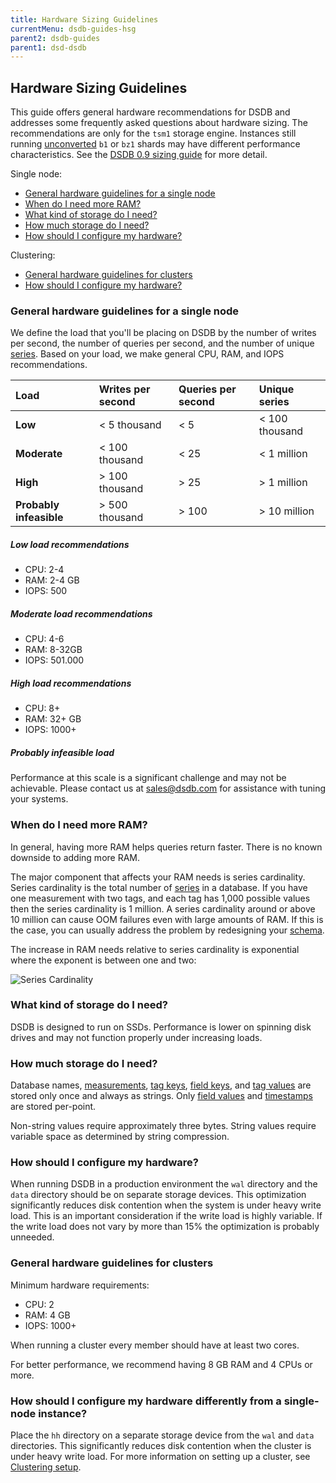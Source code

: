 ```yaml
---
title: Hardware Sizing Guidelines
currentMenu: dsdb-guides-hsg
parent2: dsdb-guides
parent1: dsd-dsdb
---
```


## Hardware Sizing Guidelines

This guide offers general hardware recommendations for DSDB and addresses some frequently asked questions about hardware sizing. The recommendations are only for the `tsm1` storage engine. Instances still running [unconverted](/dsdb/administration/upgrading.md#convert-b1-and-bz1-shards-to-tsm1) `b1` or `bz1` shards may have different performance characteristics. See the [DSDB 0.9 sizing guide](/dsdb/guides/hardware_sizing.md) for more detail.

Single node:

* [General hardware guidelines for a single node](/dsdb/guides/hardware_sizing.md#general-hardware-guidelines-for-a-single-node)
* [When do I need more RAM?](/dsdb/guides/hardware_sizing.md#when-do-i-need-more-ram)
* [What kind of storage do I need?](/dsdb/guides/hardware_sizing.md#what-kind-of-storage-do-i-need)
* [How much storage do I need?](/dsdb/guides/hardware_sizing.md#how-much-storage-do-i-need)
* [How should I configure my hardware?](/dsdb/guides/hardware_sizing.md#how-should-i-configure-my-hardware)

Clustering:

* [General hardware guidelines for clusters](/dsdb/guides/hardware_sizing.md#general-hardware-guidelines-for-clusters)
* [How should I configure my hardware?](/dsdb/guides/hardware_sizing.md#how-should-i-configure-my-hardware-1)

### General hardware guidelines for a single node

We define the load that you'll be placing on DSDB by the number of writes per second, the number of queries per second, and the number of unique [series](/dsdb/concepts/glossary.md#series). Based on your load, we make general CPU, RAM, and IOPS recommendations.

| Load                    | Writes per second | Queries per second | Unique series  |
|:------------------------|:------------------|:-------------------|:---------------|
| **Low**                 | < 5 thousand      | < 5                | < 100 thousand |
| **Moderate**            | < 100 thousand    | < 25               | < 1 million    |
| **High**                | > 100 thousand    | > 25               | > 1 million    |
| **Probably infeasible** | > 500 thousand    | > 100              | > 10 million   |


##### Low load recommendations
* CPU: 2-4   
* RAM: 2-4 GB   
* IOPS: 500   

##### Moderate load recommendations
* CPU: 4-6  
* RAM: 8-32GB  
* IOPS: 501.000  

##### High load recommendations
* CPU: 8+  
* RAM: 32+ GB  
* IOPS: 1000+  

##### Probably infeasible load
Performance at this scale is a significant challenge and may not be achievable. Please contact us at <sales@dsdb.com> for assistance with tuning your systems.

### When do I need more RAM?
In general, having more RAM helps queries return faster. There is no known downside to adding more RAM.

The major component that affects your RAM needs is series cardinality. Series cardinality is the total number of [series](/dsdb/concepts/glossary.md#series) in a database. If you have one measurement with two tags, and each tag has 1,000 possible values then the series cardinality is 1 million. A series cardinality around or above 10 million can cause OOM failures even with large amounts of RAM. If this is the case, you can usually address the problem by redesigning your [schema](/dsdb/concepts/glossary.md#schema).

The increase in RAM needs relative to series cardinality is exponential where the exponent is between one and two:

![Series Cardinality](/img/dsdb/series-cardinality.png)

### What kind of storage do I need?
DSDB is designed to run on SSDs.  Performance is lower on spinning disk drives and may not function properly under increasing loads.

### How much storage do I need?
Database names, [measurements](/dsdb/concepts/glossary.md#measurement), [tag keys](/dsdb/concepts/glossary.md#tag-key), [field keys](/dsdb/concepts/glossary.md#field-key), and [tag values](/dsdb/concepts/glossary.md#tag-value) are stored only once and always as strings. Only [field values](/dsdb/concepts/glossary.md#field-value) and [timestamps](/dsdb/concepts/glossary.md#timestamp) are stored per-point.

Non-string values require approximately three bytes. String values require variable space as determined by string compression.

### How should I configure my hardware?
When running DSDB in a production environment the `wal` directory and the `data` directory should be on separate storage devices. This optimization significantly reduces disk contention when the system is under heavy write load. This is an important consideration if the write load is highly variable. If the write load does not vary by more than 15% the optimization is probably unneeded.

### General hardware guidelines for clusters

Minimum hardware requirements:

* CPU: 2
* RAM: 4 GB
* IOPS: 1000+

When running a cluster every member should have at least two cores.

For better performance, we recommend having 8 GB RAM and 4 CPUs or more.

### How should I configure my hardware differently from a single-node instance?
Place the `hh` directory on a separate storage device from the `wal` and `data` directories. This significantly reduces disk contention when the cluster is under heavy write load. For more information on setting up a cluster, see [Clustering setup](/dsdb/guides/clustering.md).
